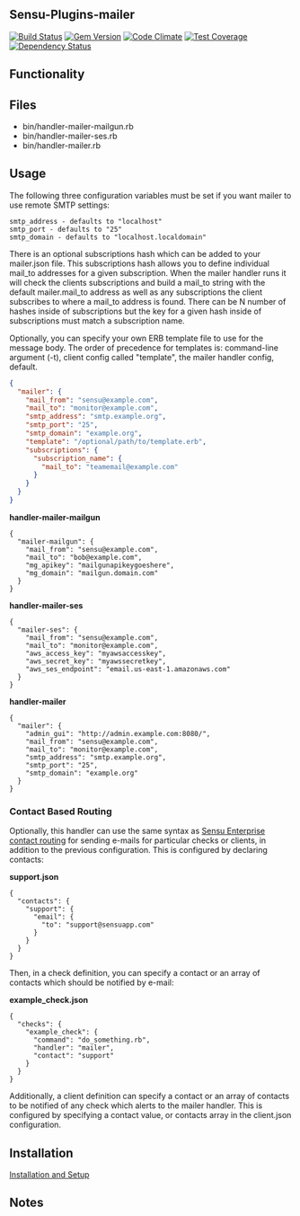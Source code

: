 ## Sensu-Plugins-mailer

[![Build Status](https://travis-ci.org/sensu-plugins/sensu-plugins-mailer.svg?branch=master)](https://travis-ci.org/sensu-plugins/sensu-plugins-mailer)
[![Gem Version](https://badge.fury.io/rb/sensu-plugins-mailer.svg)](http://badge.fury.io/rb/sensu-plugins-mailer)
[![Code Climate](https://codeclimate.com/github/sensu-plugins/sensu-plugins-mailer/badges/gpa.svg)](https://codeclimate.com/github/sensu-plugins/sensu-plugins-mailer)
[![Test Coverage](https://codeclimate.com/github/sensu-plugins/sensu-plugins-mailer/badges/coverage.svg)](https://codeclimate.com/github/sensu-plugins/sensu-plugins-mailer)
[![Dependency Status](https://gemnasium.com/sensu-plugins/sensu-plugins-mailer.svg)](https://gemnasium.com/sensu-plugins/sensu-plugins-mailer)

## Functionality

## Files
 * bin/handler-mailer-mailgun.rb
 * bin/handler-mailer-ses.rb
 * bin/handler-mailer.rb

## Usage

The following three configuration variables must be set if you want mailer to use remote SMTP settings:

    smtp_address - defaults to "localhost"
    smtp_port - defaults to "25"
    smtp_domain - defaults to "localhost.localdomain"

There is an optional subscriptions hash which can be added to your mailer.json file.  This subscriptions hash allows you to define individual mail_to addresses for a given subscription.  When the mailer handler runs it will check the clients subscriptions and build a mail_to string with the default mailer.mail_to address as well as any subscriptions the client subscribes to where a mail_to address is found.  There can be N number of hashes inside of subscriptions but the key for a given hash inside of subscriptions must match a subscription name. 

Optionally, you can specify your own ERB template file to use for the message
body.  The order of precedence for templates is: command-line argument (-t),
client config called "template", the mailer handler config, default.

```json
{
  "mailer": {
    "mail_from": "sensu@example.com",
    "mail_to": "monitor@example.com",
    "smtp_address": "smtp.example.org",
    "smtp_port": "25",
    "smtp_domain": "example.org",
    "template": "/optional/path/to/template.erb",
    "subscriptions": {
      "subscription_name": {
        "mail_to": "teamemail@example.com"
      }
    }
  }
}
```

**handler-mailer-mailgun**
```
{
  "mailer-mailgun": {
    "mail_from": "sensu@example.com",
    "mail_to": "bob@example.com",
    "mg_apikey": "mailgunapikeygoeshere",
    "mg_domain": "mailgun.domain.com"
  }
}
```

**handler-mailer-ses**
```
{
  "mailer-ses": {
    "mail_from": "sensu@example.com",
    "mail_to": "monitor@example.com",
    "aws_access_key": "myawsaccesskey",
    "aws_secret_key": "myawssecretkey",
    "aws_ses_endpoint": "email.us-east-1.amazonaws.com"
  }
}
```

**handler-mailer**
```
{
  "mailer": {
    "admin_gui": "http://admin.example.com:8080/",
    "mail_from": "sensu@example.com",
    "mail_to": "monitor@example.com",
    "smtp_address": "smtp.example.org",
    "smtp_port": "25",
    "smtp_domain": "example.org"
  }
}
```

### Contact Based Routing

Optionally, this handler can use the same syntax as [Sensu Enterprise contact routing](https://sensuapp.org/docs/0.26/enterprise/contact-routing.html) for sending e-mails for particular checks or clients, in addition to the previous configuration. This is configured by declaring contacts:

**support.json**
```
{
  "contacts": {
    "support": {
      "email": {
        "to": "support@sensuapp.com"
      }
    }
  }
} 
```

Then, in a check definition, you can specify a contact or an array of contacts which should be notified by e-mail:

**example_check.json**
```
{
  "checks": {
    "example_check": {
      "command": "do_something.rb",
      "handler": "mailer",
      "contact": "support"
    }
  }
}
```

Additionally, a client definition can specify a contact or an array of contacts to be notified of any check which alerts to the mailer handler. This is configured by specifying a contact value, or contacts array in the client.json configuration.

## Installation

[Installation and Setup](http://sensu-plugins.io/docs/installation_instructions.html)

## Notes
